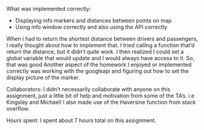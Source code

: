 What was implemented correctly:
- Displaying info markers and distances between points on map
- Using info window correctly and also using the API correctly

When i had to return the shortest distance between drivers and passengers, I really thought about
how to implement that. I tried calling a function that’d return the distance, but it didn’t quite work. I 
then realized I could set a global variable that would update and I would always have access to it.
So, that was good
Another aspect of the homework I enjoyed or implemented correctly was working with the googleapi 
and figuring out how to set the display picture of the marker. 

Collaborators: 
I didn’t necessarily collaborate with anyone on this assignment, just a little bit of help and motivation
from some of the TA’s. i.e Kingsley and Michael!
I also made use of the Haversine function from stack overflow. 

Hours spent: I spent about 7 hours total on this assignment. 
